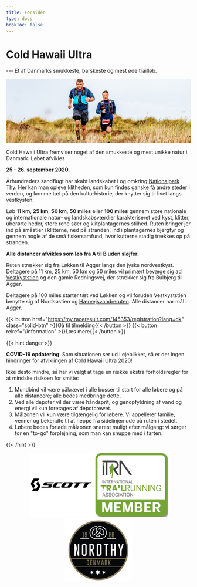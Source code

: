 ```yaml
---
title: Forsiden
type: docs
bookToc: false
---
```


# Cold Hawaii Ultra
--- Et af Danmarks smukkeste, barskeste og mest øde trailløb.

![Forsiden1](/images/front19.jpg)

Cold Hawaii Ultra fremviser noget af den smukkeste og mest unikke natur i
Danmark. Løbet afvikles

**25 - 26. september 2020.**

Århundreders sandflugt har skabt landskabet i og omkring [Nationalpark
Thy](https://nationalparkthy.dk/). Her kan man opleve klitheden, som kun findes
ganske få andre steder i verden, og komme tæt på den kulturhistorie, der knytter
sig til livet langs vestkysten.

Løb **11 km**, **25 km**, **50 km**, **50 miles** eller **100 miles** gennem
store nationale og internationale natur- og landskabsværdier karakteriseret ved
kyst, klitter, uberørte heder, store rene søer og klitplantagernes
stilhed. Ruten bringer jer ind på småstier i klitterne, ned på stranden, ind i
plantagernes bjergfyr og gennem nogle af de små fiskersamfund, hvor kutterne
stadig trækkes op på stranden.

**Alle distancer afvikles som løb fra A til B uden sløjfer.**

Ruten strækker sig fra Løkken til Agger langs den jyske nordvestkyst. Deltagere
på 11 km, 25 km, 50 km og 50 miles vil primært bevæge sig ad
[Vestkyststien](https://naturstyrelsen.dk/naturoplevelser/naturguider/vestkyststien/)
og den gamle Redningsvej, der strækker sig fra Bulbjerg til Agger.

Deltagere på 100 miles starter tæt ved Løkken og vil foruden Vestkyststien
benytte sig af Nordsøstien og
[Hærvejsvandreruten](https://www.haervej.dk/). Alle distancer har mål i Agger.

{{< button href="https://my.raceresult.com/145353/registration?lang=dk" class="solid-btn" >}}Gå til tilmelding{{< /button >}}
{{< button relref="/information" >}}Læs mere{{< /button >}}

{{< hint danger >}}

**COVID-19 opdatering**: Som situationen ser ud i øjeblikket, så er der ingen
hindringer for afviklingen af Cold Hawaii Ultra 2020!

Ikke desto mindre, så har vi valgt at tage en række ekstra forholdsregler for at
mindske risikoen for smitte:

1. Mundbind vil være påkrævet i alle busser til start for alle løbere og på alle
   distancere; alle bedes medbringe dette.
2. Ved alle depoter vil der være håndsprit, og genopfyldning af vand og energi
   vil kun foretages af depotcrewet.
3. Målzonen vil kun være tilgængelig for løbere. Vi appellerer familie, venner
   og bekendte til at heppe fra sidelinjen ude på ruten i stedet.
4. Løbere bedes forlade målzonen snarest muligt efter målgang: vi sørger for en
   "to-go" forplejning, som man kan snuppe med i farten.

{{< /hint >}}

<center>
<a href="https://www.scott-sports.com" target="_blank"><img src="/scott-logo.png" height="175px" /></a>
<a href="https://i-tra.org/race/8691-2020 target="_blank"><img src="/itra_member.png" height="175px" /></a>
<a href="https://nordthy.com/" target="_blank"><img src="/nordthy.png" height="175px" /></a>
</center>
